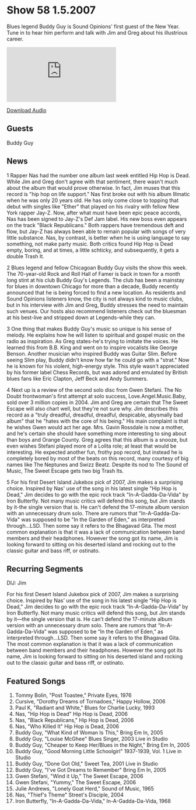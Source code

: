 # Show 58 1.5.2007
Blues legend Buddy Guy is Sound Opinions' first guest of the New Year. Tune in to hear him perform and talk with Jim and Greg about his illustrious career.

![main image](http://www.soundopinions.org/images/buddyguy/x.php)

[Download Audio](http://audio.soundopinions.org/streams/2007/01/so_20070106.m3u)

## Guests
Buddy Guy

## News
1 Rapper Nas had the number one album last week entitled Hip Hop is Dead. While Jim and Greg don't agree with that sentiment, there wasn't much about the album that would prove otherwise. In fact, Jim muses that this record is "hip hop on life support." Nas first broke out with his album Illmatic when he was only 20 years old. He has only come close to topping that debut with singles like "Ether" that played on his rivalry with fellow New York rapper Jay-Z. Now, after what must have been epic peace accords, Nas has been signed to Jay-Z's Def Jam label. His new boss even appears on the track "Black Republicans." Both rappers have tremendous deft and flow, but Jay-Z has always been able to remain popular with songs of very little substance. Nas, by contrast, is better when he is using language to say something, not make party music. Both critics found Hip Hop is Dead empty, boring, and at times, a little schticky, and subsequently, it gets a double Trash It. 

2 Blues legend and fellow Chicagoan Buddy Guy visits the show this week. The 70-year-old Rock and Roll Hall of Famer is back in town for a month long stint at his club Buddy Guy's Legends. The club has been a mainstay for blues in downtown Chicago for more than a decade, Buddy recently announced that he is being forced to find a new location. As residents and Sound Opinions listeners know, the city is not always kind to music clubs, but in his interview with Jim and Greg, Buddy stresses the need to maintain such venues. Our hosts also recommend listeners check out the bluesman at his best-live and stripped down at Legends-while they can.

3 One thing that makes Buddy Guy's music so unique is his sense of melody. He explains how he will listen to spiritual and gospel music on the radio as inspiration. As Greg states-he's trying to imitate the voices. He learned this from B.B. King and went on to inspire vocalists like George Benson. Another musician who inspired Buddy was Guitar Slim. Before seeing Slim play, Buddy didn't know how far he could go with a "strat." Now he is known for his violent, high-energy style. This style wasn't appreciated by his former label Chess Records, but was adored and emulated by British blues fans like Eric Clapton, Jeff Beck and Andy Summers.

4 Next up is a review of the second solo disc from Gwen Stefani. The No Doubt frontwoman's first attempt at solo success, Love.Angel.Music.Baby, sold over 3 million copies in 2004. Jim and Greg are certain that The Sweet Escape will also chart well, but they're not sure why. Jim describes this record as a "truly dreadful, dreadful, dreadful, despicable, abysmally bad album" that he "hates with the core of his being." His main complaint is that he wishes Gwen would act her age. Mrs. Gavin Rossdale is now a mother, and he's certain she should have something more interesting to sing about than boys and Orange County. Greg agrees that this album is a snooze, but even wishes Stefani played more of a Lolita role; at least that would be interesting. He expected another fun, frothy pop record, but instead he is completely bored by most of the beats on this record, many courtesy of big names like The Neptunes and Swizz Beatz. Despite its nod to The Sound of Music, The Sweet Escape gets two big Trash Its.

5 For his first Desert Island Jukebox pick of 2007, Jim makes a surprising choice. Inspired by Nas' use of the song in his latest single "Hip Hop is Dead," Jim decides to go with the epic rock track "In-A-Gadda-Da-Vida" by Iron Butterfly. Not many music critics will defend this song, but Jim stands by it-the single version that is. He can't defend the 17-minute album version with an unnecessary drum solo. There are rumors that "In-A-Gadda-Da-Vida" was supposed to be "In the Garden of Eden," as interpreted through...LSD. Then some say it refers to the Bhagavad Gita. The most common explanation is that it was a lack of communication between band members and their headphones. However the song got its name, Jim is looking forward to sitting on his deserted island and rocking out to the classic guitar and bass riff, or ostinato.



## Recurring Segments
DIJ: Jim

For his first Desert Island Jukebox pick of 2007, Jim makes a surprising choice. Inspired by Nas’ use of the song in his latest single “Hip Hop is Dead,” Jim decides to go with the epic rock track “In-A-Gadda-Da-Vida” by Iron Butterfly. Not many music critics will defend this song, but Jim stands by it—the single version that is. He can’t defend the 17-minute album version with an unnecessary drum solo. There are rumors that “In-A-Gadda-Da-Vida” was supposed to be “In the Garden of Eden,” as interpreted through…LSD. Then some say it refers to the Bhagavad Gita. The most common explanation is that it was a lack of communication between band members and their headphones. However the song got its name, Jim is looking forward to sitting on his deserted island and rocking out to the classic guitar and bass riff, or ostinato.

## Featured Songs
1. Tommy Bolin, "Post Toastee," Private Eyes, 1976
2. Cursive, "Dorothy Dreams of Tornadoes," Happy Hollow, 2006
3. Paul K, "Radiant and White," Blues for Charlie Lucky, 1993
4. Nas, "Hip Hop is Dead" Hip Hop is Dead, 2006
5. Nas, "Black Republicans," Hip Hop is Dead, 2006
6. Nas, "Who Killed It" Hip Hop is Dead, 2006
7. Buddy Guy, "What Kind of Woman Is This," Bring Em In, 2005
8. Buddy Guy, "Louise McGhee" Blues Singer, 2003 Live in Studio
9. Buddy Guy, "Cheaper to Keep Her/Blues in the Night," Bring Em In, 2005
10. Buddy Guy, "Good Morning Little Schoolgirl" 1937-1939, Vol. 1 Live in Studio
11. Buddy Guy, "Done Got Old," Sweet Tea, 2001 Live in Studio
12. Buddy Guy, "I've Got Dreams to Remember" Bring Em In, 2005
13. Gwen Stefani, "Wind it Up," The Sweet Escape, 2006
14. Gwen Stefani, "Yummy," The Sweet Escape, 2006
15. Julie Andrews, "Lonely Goat Herd," Sound of Music, 1965
16. Nas, "Thief's Theme" Street's Disciple, 2004
17. Iron Butterfly, "In-A-Gadda-Da-Vida," In-A-Gadda-Da-Vida, 1968

